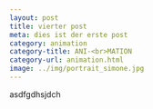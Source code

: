 ```yaml
---
layout: post
title: vierter post
meta: dies ist der erste post
category: animation
category-title: ANI-<br>MATION
category-url: animation.html
image: ../img/portrait_simone.jpg
---
```


<p>asdfgdhsjdch</p>
